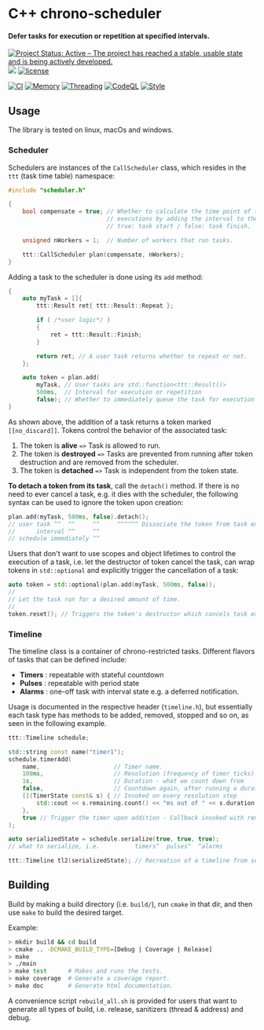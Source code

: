 # C++ chrono-scheduler
#### Defer tasks for execution or repetition at specified intervals.

[![Project Status: Active – The project has reached a stable, usable state and is being actively developed.](http://www.repostatus.org/badges/latest/active.svg)](http://www.repostatus.org/#active)
[![](https://tokei.rs/b1/github/picanumber/task_timetable)](https://github.com/XAMPPRocky/tokei)
[![license](https://img.shields.io/hexpm/l/plug)](https://github.com/picanumber/task_timetable/blob/a7b8eb6eed728255221909583d9e757b4e345a5a/LICENSE)

[![CI](https://github.com/picanumber/task_timetable/actions/workflows/ci.yml/badge.svg)](https://github.com/picanumber/task_timetable/actions/workflows/ci.yml)
[![Memory](https://github.com/picanumber/task_timetable/actions/workflows/asan.yml/badge.svg)](https://github.com/picanumber/task_timetable/actions/workflows/asan.yml)
[![Threading](https://github.com/picanumber/task_timetable/actions/workflows/tsan.yml/badge.svg)](https://github.com/picanumber/task_timetable/actions/workflows/tsan.yml)
[![CodeQL](https://github.com/picanumber/task_timetable/actions/workflows/codeql.yml/badge.svg)](https://github.com/picanumber/task_timetable/actions/workflows/codeql.yml)
[![Style](https://github.com/picanumber/task_timetable/actions/workflows/style.yml/badge.svg)](https://github.com/picanumber/task_timetable/actions/workflows/style.yml)

## Usage

The library is tested on linux, macOs and windows. 

### Scheduler

Schedulers are instances of the `CallScheduler` class, which resides in the `ttt` (task time table) namespace:

```cpp
#include "scheduler.h"

{
    bool compensate = true; // Whether to calculate the time point of task
                            // executions by adding the interval to the:
                            // true: task start / false: task finish.

    unsigned nWorkers = 1;  // Number of workers that run tasks.

    ttt::CallScheduler plan(compensate, nWorkers);
}
```

Adding a task to the scheduler is done using its `add` method:

```cpp
{
    auto myTask = []{
        ttt::Result ret{ ttt::Result::Repeat };

        if ( /*user logic*/ )
        {
            ret = ttt::Result::Finish;
        }

        return ret; // A user task returns whether to repeat or not.
    };

    auto token = plan.add(
        myTask, // User tasks are std::function<ttt::Result()>
        500ms,  // Interval for execution or repetition
        false); // Whether to immediately queue the task for execution
}
```

As shown above, the addition of a task returns a token marked `[[no_discard]]`. Tokens control the behavior of the associated task:

1. The token is __alive__     `=>` Task is allowed to run.
2. The token is __destroyed__ `=>` Tasks are prevented from running after token destruction and are removed from the scheduler.
3. The token is __detached__  `=>` Task is independent from the token state.

__To detach a token from its task__, call the `detach()` method. If there is no need to ever cancel a task, e.g. it dies with the scheduler, the following syntax can be used to ignore the token upon creation:

```cpp
plan.add(myTask, 500ms, false).detach();
// user task ^^  ^^     ^^     ^^^^^^ Dissociate the token from task execution.
//      interval ^^     ^^
// schedule immediately ^^
```

Users that don't want to use scopes and object lifetimes to control the execution of a task, i.e. let the destructor of token cancel the task, can wrap tokens in `std::optional` and explicitly trigger the cancellation of a task:

```cpp
auto token = std::optional(plan.add(myTask, 500ms, false));
//
// Let the task run for a desired amount of time.
//
token.reset(); // Triggers the token's destructor which cancels task execution.
```

### Timeline

The timeline class is a container of chrono-restricted tasks. Different flavors of tasks that can be defined include:

* __Timers__ : repeatable with stateful countdown
* __Pulses__ : repeatable with period state
* __Alarms__ : one-off task with interval state e.g. a deferred notification.

Usage is documented in the respective header (`timeline.h`), but essentially each task type has methods to be added, removed, stopped and so on, as seen in the following example.

```cpp
ttt::Timeline schedule;

std::string const name("timer1");
schedule.timerAdd(
    name,                     // Timer name.     
    100ms,                    // Resolution (frequency of timer ticks)
    1s,                       // Duration - what we count down from
    false,                    // Countdown again, after running a duration cycle
    [](TimerState const& s) { // Invoked on every resolution step
        std::cout << s.remaining.count() << "ms out of " << s.duration.count() << "ms\n"; 
    },
    true // Trigger the timer upon addition - Callback invoked with remaining=duration
);

auto serializedState = schedule.serialize(true, true, true);
// what to serialize, i.e.          timers^  pulses^  ^alarms

ttt::Timeline tl2(serializedState); // Recreation of a timeline from serialized state.
```

## Building

Build by making a build directory (i.e. `build/`), run `cmake` in that dir, and then use `make` to build the desired target.

Example:

``` bash
> mkdir build && cd build
> cmake .. -DCMAKE_BUILD_TYPE=[Debug | Coverage | Release]
> make
> ./main
> make test      # Makes and runs the tests.
> make coverage  # Generate a coverage report.
> make doc       # Generate html documentation.
```

A convenience script `rebuild_all.sh` is provided for users that want to generate all types of build, i.e. release, sanitizers (thread & address) and debug.
